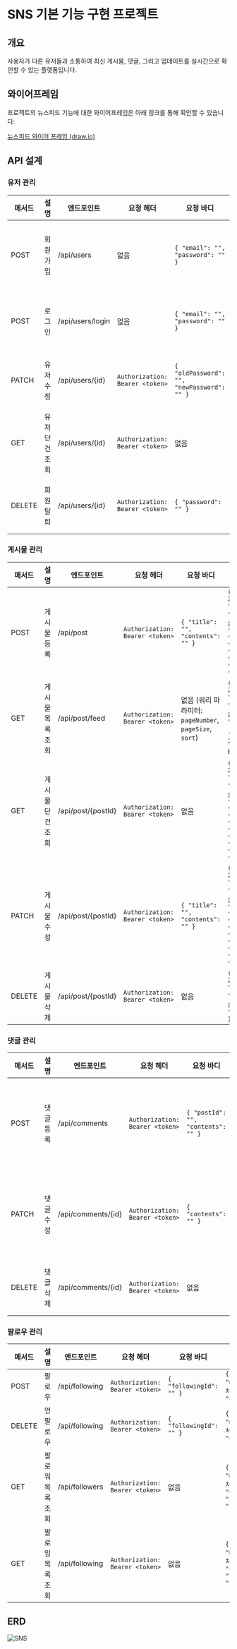 # SNS 기본 기능 구현 프로젝트


## 개요

사용자가 다른 유저들과 소통하여 최신 게시물, 댓글, 그리고 업데이트를 실시간으로 확인할 수 있는 플랫폼입니다.  


## 와이어프레임

프로젝트의 뉴스피드 기능에 대한 와이어프레임은 아래 링크를 통해 확인할 수 있습니다:

[뉴스피드 와이어 프레임 (draw.io)](https://drive.google.com/file/d/1FhLqA07bWjnv6lhmOAaUphb6l33Kne6L/view?usp=sharing)


## API 설계

### 유저 관리

| 메서드 | 설명             | 엔드포인트           | 요청 헤더                             | 요청 바디                                    | 응답 예시                                |
|--------|------------------|----------------------|----------------------------------------|----------------------------------------------|-----------------------------------------|
| POST   | 회원가입         | /api/users           | 없음                                   | `{ "email": "", "password": "" }`            | `{ "code": 200, "message": "정상 처리되었습니다.", "data": { "email": "", "createdAt": "" } }` |
| POST   | 로그인           | /api/users/login     | 없음                                   | `{ "email": "", "password": "" }`            | `{ "code": 200, "message": "정상 처리되었습니다.", "data": { "token": "" } }`                 |
| PATCH  | 유저 수정        | /api/users/{id}      | `Authorization: Bearer <token>`        | `{ "oldPassword": "", "newPassword": "" }`   | `{ "code": 200, "message": "정상 처리되었습니다.", "data": null }`                           |
| GET    | 유저 단건 조회   | /api/users/{id}      | `Authorization: Bearer <token>`        | 없음                                         | `{ "code": 200, "message": "정상 처리되었습니다.", "data": { "email": "", "createdAt": "" } }`|
| DELETE | 회원 탈퇴        | /api/users/{id}      | `Authorization: Bearer <token>`        | `{ "password": "" }`                         | `{ "code": 200, "message": "정상 처리되었습니다.", "data": null }`                           |

### 게시물 관리

| 메서드 | 설명             | 엔드포인트           | 요청 헤더                             | 요청 바디                                    | 응답 예시                                |
|--------|------------------|----------------------|----------------------------------------|--------------------------------------------------------|-----------------------------------------|
| POST   | 게시물 등록       | /api/post            | `Authorization: Bearer <token>`        | `{ "title": "", "contents": "" }`                       | `{ "code": 200, "message": "정상 처리되었습니다.", "data": { "title": "", "contents": "", "email": "", "createdAt": "" } }` |
| GET    | 게시물 목록 조회   | /api/post/feed       | `Authorization: Bearer <token>`        | 없음 (쿼리 파라미터: `pageNumber`, `pageSize`, `sort`)   | `{ "code": 200, "message": "정상 처리되었습니다.", "data": { ... } }` (페이지네이션 데이터 포함) |
| GET    | 게시물 단건 조회   | /api/post/{postId}   | `Authorization: Bearer <token>`        | 없음                                                    | `{ "code": 200, "message": "정상 처리되었습니다.", "data": { "title": "", "contents": "", "email": "", "createdAt": "", "updatedAt": "" } }` |
| PATCH  | 게시물 수정       | /api/post/{postId}   | `Authorization: Bearer <token>`        | `{ "title": "", "contents": "" }`                       | `{ "code": 200, "message": "정상 처리되었습니다.", "data": { "title": "", "contents": "", "email": "", "createdAt": "", "updatedAt": "" } }` |
| DELETE | 게시물 삭제       | /api/post/{postId}   | `Authorization: Bearer <token>`        | 없음                                                    | `{ "code": 200, "message": "정상 처리되었습니다.", "data": null }` |

### 댓글 관리

| 메서드 | 설명             | 엔드포인트           | 요청 헤더                             | 요청 바디                                    | 응답 예시                                |
|--------|------------------|----------------------|----------------------------------------|----------------------------------------------|-----------------------------------------|
| POST   | 댓글 등록         | /api/comments        | `Authorization: Bearer <token>`        | `{ "postId": "", "contents": "" }`           | `{ "code": 200, "message": "정상 처리되었습니다.", "data": { "postId": "", "email": "", "contents": "" } }` |
| PATCH  | 댓글 수정         | /api/comments/{id}   | `Authorization: Bearer <token>`        | `{ "contents": "" }`                         | `{ "code": 200, "message": "정상 처리되었습니다.", "data": { "postId": "", "email": "", "contents": "" } }` |
| DELETE | 댓글 삭제         | /api/comments/{id}   | `Authorization: Bearer <token>`        | 없음                                         | `{ "code": 200, "message": "정상 처리되었습니다.", "data": null }` |

### 팔로우 관리

| 메서드 | 설명             | 엔드포인트           | 요청 헤더                             | 요청 바디                                    | 응답 예시                                |
|--------|------------------|----------------------|----------------------------------------|----------------------------------------------|-----------------------------------------|
| POST   | 팔로우            | /api/following       | `Authorization: Bearer <token>`        | `{ "followingId": "" }`                      | `{ "code": 200, "message": "정상 처리되었습니다.", "data": null }`                           |
| DELETE | 언팔로우          | /api/following       | `Authorization: Bearer <token>`        | `{ "followingId": "" }`                      | `{ "code": 200, "message": "정상 처리되었습니다.", "data": null }`                           |
| GET    | 팔로워 목록 조회   | /api/followers       | `Authorization: Bearer <token>`        | 없음                                         | `{ "code": 200, "message": "정상 처리되었습니다.", "data": [ { "followerEmail": "" } ] }`   |
| GET    | 팔로잉 목록 조회   | /api/following       | `Authorization: Bearer <token>`        | 없음                                         | `{ "code": 200, "message": "정상 처리되었습니다.", "data": [ { "followingEmail": "" } ] }`  |


## ERD

![SNS](https://github.com/user-attachments/assets/e042c37f-be64-43ef-89fd-922fa33872cb)

